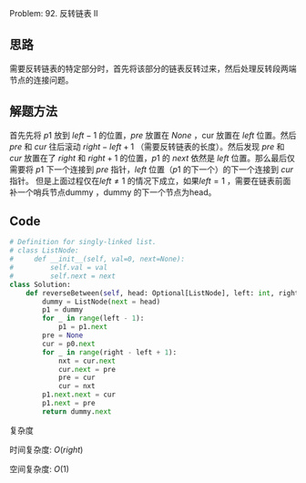 Problem: 92. 反转链表 II


## 思路

需要反转链表的特定部分时，首先将该部分的链表反转过来，然后处理反转段两端节点的连接问题。

## 解题方法

首先先将 $p1$ 放到 $left-1$ 的位置，$pre$ 放置在 $None$ ，cur 放置在 $left$ 位置。然后 $pre$ 和 $cur$ 往后滚动
$right−left+1$ （需要反转链表的长度）。然后发现 $pre$ 和 $cur$ 放置在了 $right$ 和 $right+1$ 的位置，$p1$ 的 $next$
依然是 $left$ 位置。那么最后仅需要将 $p1$ 下一个连接到 $pre$ 指针，$left$ 位置（$p1$ 的下一个）的下一个连接到 $cur$ 指针。
但是上面过程仅在$left \ne 1$ 的情况下成立，如果$left = 1$ ，需要在链表前面补一个哨兵节点dummy ，dummy 的下一个节点为head。

## Code
```python
# Definition for singly-linked list.
# class ListNode:
#     def __init__(self, val=0, next=None):
#         self.val = val
#         self.next = next
class Solution:
    def reverseBetween(self, head: Optional[ListNode], left: int, right: int) -> Optional[ListNode]:
        dummy = ListNode(next = head)
        p1 = dummy
        for _ in range(left - 1):
            p1 = p1.next
        pre = None
        cur = p0.next
        for _ in range(right - left + 1):
            nxt = cur.next
            cur.next = pre
            pre = cur
            cur = nxt
        p1.next.next = cur
        p1.next = pre
        return dummy.next
```
复杂度

时间复杂度: $O(right)$

空间复杂度: $O(1)$



